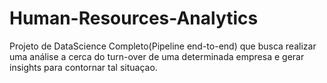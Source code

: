 # Human-Resources-Analytics
Projeto de DataScience Completo(Pipeline end-to-end) que busca realizar uma análise a cerca do turn-over de uma determinada empresa e gerar insights para contornar tal situaçao.
